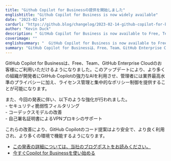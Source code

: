 ```yaml
---
title: "Github Copilot for Businessの提供を開始しました"
englishtitle: "Github Copilot for Business is now widely available"
date: "2023-02-14"
cardurl: "https://github.blog/changelog/2023-02-14-github-copilot-for-business-is-now-widely-available"
author: "Kevin Duck"
description: " GitHub Copilot for Business is now available to Free, Team, and GitHub Enterprise Cloud customers. This update allows more organizations to give their developers access to GitHub Copilot’s powerful AI while providing administrators with license management and centralized policy controls on top of industry-leading privacy.  With this announcement, we’re also excited to share that we’ve made enhancements to:  – security vulnerability filtering  – improved Codex model  – VPN proxy support via self-signed certs  These improvement mean that GitHub Copilot’s code suggestions are more secure, better utilized, and work in more environments.  Read our blog post for more details on this announcement  Get started with Copilot for Business today  "
coverimage: ""
englishsummary: "  GitHub Copilot for Business is now available to Free, Team, and GitHub Enterprise Cloud customers, with enhancements to security vulnerability filtering, improved Codex model, and VPN proxy support via self-signed certs, making code suggestions more secure,"
summary: "GitHub Copilot for Businessは、Free、Team、GitHub Enterprise Cloudのお客様に提供され、セキュリティ脆弱性フィルタリングの強化、Codexモデルの改善、自己署名証明書によるVPNプロキシサポートにより、より安全にコード提案を行うことができるようになりました。"
---
```


<p>GitHub Copilot for Businessは、Free、Team、GitHub Enterprise Cloudのお客様にご利用いただけるようになりました。このアップデートにより、より多くの組織が開発者にGitHub Copilotの強力なAIを利用させ、管理者には業界最高水準のプライバシーに加え、ライセンス管理と集中的なポリシー制御を提供することが可能になります。</p>
<p>また、今回の発表に伴い、以下のような強化が行われました。<br />
- セキュリティ脆弱性フィルタリング<br />
- コーデックスモデルの改善<br />
- 自己署名証明書によるVPNプロキシのサポート</p>
<p>これらの改善により、GitHub Copilotのコード提案はより安全で、より良く利用され、より多くの環境で機能するようになります。</p>
<ul>
<li><a href="https://github.blog/jp/2023-02-15-copilot-for-business-is-now-available/">この発表の詳細については、当社のブログポストをお読みください。</a></li>
<li><a href="https://github.com/github-copilot/business_signup">今すぐCopilot for Businessを使い始める</a></li>
</ul>


